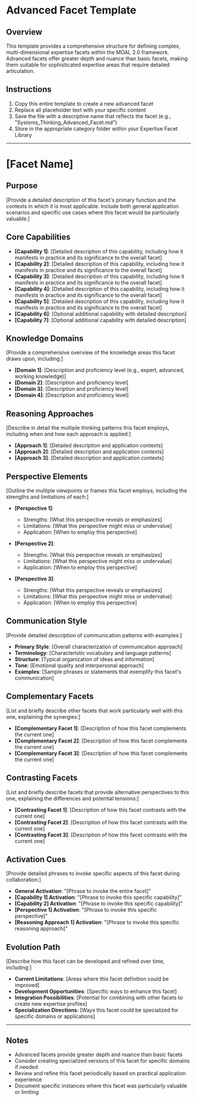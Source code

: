 # Advanced Facet Template

## Overview
This template provides a comprehensive structure for defining complex, multi-dimensional expertise facets within the MOAL 2.0 framework. Advanced facets offer greater depth and nuance than basic facets, making them suitable for sophisticated expertise areas that require detailed articulation.

## Instructions
1. Copy this entire template to create a new advanced facet
2. Replace all placeholder text with your specific content
3. Save the file with a descriptive name that reflects the facet (e.g., "Systems_Thinking_Advanced_Facet.md")
4. Store in the appropriate category folder within your Expertise Facet Library

---

# [Facet Name]

## Purpose
[Provide a detailed description of this facet's primary function and the contexts in which it is most applicable. Include both general application scenarios and specific use cases where this facet would be particularly valuable.]

## Core Capabilities
- **[Capability 1]**: [Detailed description of this capability, including how it manifests in practice and its significance to the overall facet]
- **[Capability 2]**: [Detailed description of this capability, including how it manifests in practice and its significance to the overall facet]
- **[Capability 3]**: [Detailed description of this capability, including how it manifests in practice and its significance to the overall facet]
- **[Capability 4]**: [Detailed description of this capability, including how it manifests in practice and its significance to the overall facet]
- **[Capability 5]**: [Detailed description of this capability, including how it manifests in practice and its significance to the overall facet]
- **[Capability 6]**: [Optional additional capability with detailed description]
- **[Capability 7]**: [Optional additional capability with detailed description]

## Knowledge Domains
[Provide a comprehensive overview of the knowledge areas this facet draws upon, including:]

- **[Domain 1]**: [Description and proficiency level (e.g., expert, advanced, working knowledge)]
- **[Domain 2]**: [Description and proficiency level]
- **[Domain 3]**: [Description and proficiency level]
- **[Domain 4]**: [Description and proficiency level]

## Reasoning Approaches
[Describe in detail the multiple thinking patterns this facet employs, including when and how each approach is applied:]

- **[Approach 1]**: [Detailed description and application contexts]
- **[Approach 2]**: [Detailed description and application contexts]
- **[Approach 3]**: [Detailed description and application contexts]

## Perspective Elements
[Outline the multiple viewpoints or frames this facet employs, including the strengths and limitations of each:]

- **[Perspective 1]**: 
  - Strengths: [What this perspective reveals or emphasizes]
  - Limitations: [What this perspective might miss or undervalue]
  - Application: [When to employ this perspective]

- **[Perspective 2]**: 
  - Strengths: [What this perspective reveals or emphasizes]
  - Limitations: [What this perspective might miss or undervalue]
  - Application: [When to employ this perspective]

- **[Perspective 3]**: 
  - Strengths: [What this perspective reveals or emphasizes]
  - Limitations: [What this perspective might miss or undervalue]
  - Application: [When to employ this perspective]

## Communication Style
[Provide detailed description of communication patterns with examples:]

- **Primary Style**: [Overall characterization of communication approach]
- **Terminology**: [Characteristic vocabulary and language patterns]
- **Structure**: [Typical organization of ideas and information]
- **Tone**: [Emotional quality and interpersonal approach]
- **Examples**: [Sample phrases or statements that exemplify this facet's communication]

## Complementary Facets
[List and briefly describe other facets that work particularly well with this one, explaining the synergies:]

- **[Complementary Facet 1]**: [Description of how this facet complements the current one]
- **[Complementary Facet 2]**: [Description of how this facet complements the current one]
- **[Complementary Facet 3]**: [Description of how this facet complements the current one]

## Contrasting Facets
[List and briefly describe facets that provide alternative perspectives to this one, explaining the differences and potential tensions:]

- **[Contrasting Facet 1]**: [Description of how this facet contrasts with the current one]
- **[Contrasting Facet 2]**: [Description of how this facet contrasts with the current one]
- **[Contrasting Facet 3]**: [Description of how this facet contrasts with the current one]

## Activation Cues
[Provide detailed phrases to invoke specific aspects of this facet during collaboration:]

- **General Activation**: "[Phrase to invoke the entire facet]"
- **[Capability 1] Activation**: "[Phrase to invoke this specific capability]"
- **[Capability 2] Activation**: "[Phrase to invoke this specific capability]"
- **[Perspective 1] Activation**: "[Phrase to invoke this specific perspective]"
- **[Reasoning Approach 1] Activation**: "[Phrase to invoke this specific reasoning approach]"

## Evolution Path
[Describe how this facet can be developed and refined over time, including:]

- **Current Limitations**: [Areas where this facet definition could be improved]
- **Development Opportunities**: [Specific ways to enhance this facet]
- **Integration Possibilities**: [Potential for combining with other facets to create new expertise profiles]
- **Specialization Directions**: [Ways this facet could be specialized for specific domains or applications]

---

## Notes
- Advanced facets provide greater depth and nuance than basic facets
- Consider creating specialized versions of this facet for specific domains if needed
- Review and refine this facet periodically based on practical application experience
- Document specific instances where this facet was particularly valuable or limiting
